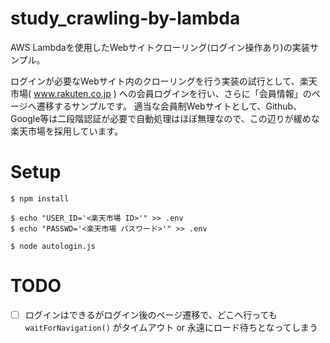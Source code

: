 # study_crawling-by-lambda
AWS Lambdaを使用したWebサイトクローリング(ログイン操作あり)の実装サンプル。

ログインが必要なWebサイト内のクローリングを行う実装の試行として、楽天市場( www.rakuten.co.jp ) への会員ログインを行い、さらに「会員情報」のページへ遷移するサンプルです。
適当な会員制Webサイトとして、Github、Google等は二段階認証が必要で自動処理はほぼ無理なので、この辺りが緩めな楽天市場を採用しています。

# Setup

```
$ npm install

$ echo "USER_ID='<楽天市場 ID>'" >> .env
$ echo "PASSWD='<楽天市場 パスワード>'" >> .env

$ node autologin.js
```

# TODO

- [ ] ログインはできるがログイン後のページ遷移で、どこへ行っても `waitForNavigation()` がタイムアウト or 永遠にロード待ちとなってしまう
